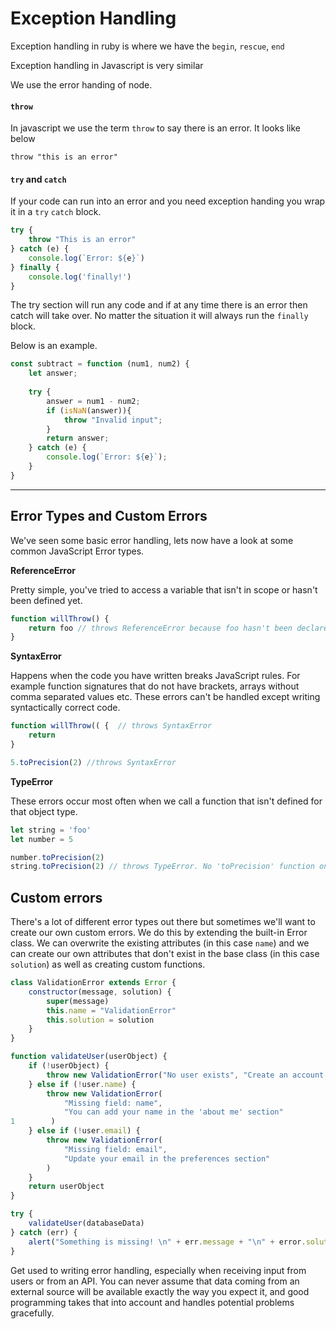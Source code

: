 # Exception Handling

Exception handling in ruby is where we have the `begin`, `rescue`, `end`

Exception handling in Javascript is very similar

We use the error handing of node.

#### `throw`

In javascript we use the term `throw` to say there is an error. It looks like below

`throw "this is an error"`

#### `try` and `catch`

If your code can run into an error and you need exception handing you wrap it in a `try` `catch` block.

```js
try {
    throw "This is an error"
} catch (e) {
    console.log(`Error: ${e}`)
} finally {
    console.log('finally!')
}
```

The try section will run any code and if at any time there is an error then catch will take over. No matter the situation it will always run the `finally` block.

Below is an example.

```js
const subtract = function (num1, num2) {
    let answer;
    
    try {
        answer = num1 - num2;
        if (isNaN(answer)){
            throw "Invalid input";
        }
        return answer;
    } catch (e) {
        console.log(`Error: ${e}`);
    }
}
```









---

## Error Types and Custom Errors

We've seen some basic error handling, lets now have a look at some common JavaScript Error types.

**ReferenceError**

Pretty simple, you've tried to access a variable that isn't in scope or hasn't been defined yet.

```js
function willThrow() {
    return foo // throws ReferenceError because foo hasn't been declared yet 
}
```

**SyntaxError**

Happens when the code you have written breaks JavaScript rules. For example function signatures that do not have brackets, arrays without comma separated values etc. These errors can't be handled except writing syntactically correct code.

```js
function willThrow(( {  // throws SyntaxError 
    return
}

5.toPrecision(2) //throws SyntaxError
```





**TypeError**

These errors occur most often when we call a function that isn't defined for that object type.

```js
let string = 'foo'
let number = 5

number.toPrecision(2)
string.toPrecision(2) // throws TypeError. No 'toPrecision' function on a string
```



## Custom errors

There's a lot of different error types out there but sometimes we'll want to create our own custom errors. We do this by extending the built-in Error class. We can overwrite the existing attributes (in this case `name`) and we can create our own attributes that don't exist in the base class (in this case `solution`) as well as creating custom functions.

```js
class ValidationError extends Error {
    constructor(message, solution) {
        super(message)
        this.name = "ValidationError"
        this.solution = solution
    }
}

function validateUser(userObject) {
    if (!userObject) {
        throw new ValidationError("No user exists", "Create an account before moving on")
    } else if (!user.name) {
        throw new ValidationError(
            "Missing field: name", 
            "You can add your name in the 'about me' section"  
1        )
    } else if (!user.email) {
        throw new ValidationError(
            "Missing field: email", 
            "Update your email in the preferences section"
        )
    }
    return userObject
}

try {
    validateUser(databaseData)
} catch (err) {
    alert("Something is missing! \n" + err.message + "\n" + error.solution)
}
```





Get used to writing error handling, especially when receiving input from users or from an API. You can never assume that data coming from an external source will be available exactly the way you expect it, and good programming takes that into account and handles potential problems gracefully.
